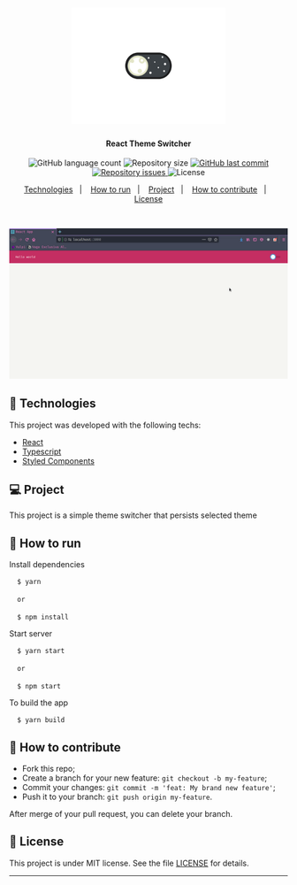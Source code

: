 <h1 align="center">
    <img alt="ThemeSwitcher" title="#ThemeSwitcher" src=".github/logo.gif" width="280px" />
</h1>

<h4 align="center">
  React Theme Switcher
</h4>
<p align="center">
  <img alt="GitHub language count" src="https://img.shields.io/github/languages/count/gagigante/React-Theme-Switcher">

  <img alt="Repository size" src="https://img.shields.io/github/repo-size/gagigante/React-Theme-Switcher">
  
  <a href="https://github.com/gagigante/React-Theme-Switcher/commits/master">
    <img alt="GitHub last commit" src="https://img.shields.io/github/last-commit/gagigante/React-Theme-Switcher">
  </a>

  <a href="https://github.com/gagigante/React-Theme-Switcher/issues">
    <img alt="Repository issues" src="https://img.shields.io/github/issues/gagigante/React-Theme-Switcher">
  </a>

  <img alt="License" src="https://img.shields.io/badge/license-MIT-brightgreen">

<p align="center">
  <a href="#rocket-technologies">Technologies</a>&nbsp;&nbsp;&nbsp;|&nbsp;&nbsp;&nbsp;
  <a href="#runner-how-to-run">How to run</a>&nbsp;&nbsp;&nbsp;|&nbsp;&nbsp;&nbsp;
  <a href="#-project">Project</a>&nbsp;&nbsp;&nbsp;|&nbsp;&nbsp;&nbsp;
  <a href="#-how-to-contribute">How to contribute</a>&nbsp;&nbsp;&nbsp;|&nbsp;&nbsp;&nbsp;
  <a href="#memo-license">License</a>
</p>

<br>

<p align="center">
  <img alt="Frontend" src=".github/frontend.gif" width="600px">
</p>

## :rocket: Technologies

This project was developed with the following techs:

- [React](https://reactjs.org/)
- [Typescript](https://www.typescriptlang.org/)
- [Styled Components](https://styled-components.com/)

## 💻 Project

This project is a simple theme switcher that persists selected theme

## :runner: How to run

Install dependencies
```
  $ yarn

  or

  $ npm install
```

Start server
```
  $ yarn start

  or

  $ npm start
```

To build the app
```
  $ yarn build
```

## 🤔 How to contribute

- Fork this repo;
- Create a branch for your new feature: `git checkout -b my-feature`;
- Commit your changes: `git commit -m 'feat: My brand new feature'`;
- Push it to your branch: `git push origin my-feature`.

After merge of your pull request, you can delete your branch.

## :memo: License

This project is under MIT license. See the file [LICENSE](LICENSE) for details.

---
